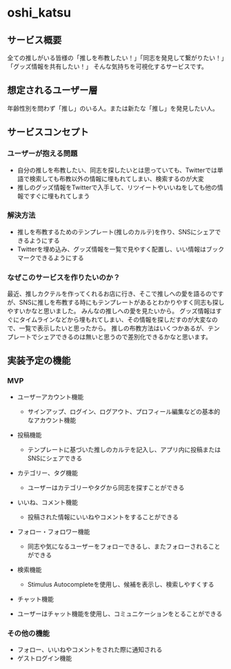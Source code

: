 # oshi_katsu

## サービス概要
全ての推しがいる皆様の「推しを布教したい！」「同志を発見して繋がりたい！」「グッズ情報を共有したい！」
そんな気持ちを可視化するサービスです。

## 想定されるユーザー層
年齢性別を問わず「推し」のいる人。または新たな「推し」を発見したい人。

## サービスコンセプト
### ユーザーが抱える問題
- 自分の推しを布教したい、同志を探したいとは思っていても、Twitterでは単語で検索しても布教以外の情報に埋もれてしまい、検索するのが大変
- 推しのグッズ情報をTwitterで入手して、リツイートやいいねをしても他の情報ですぐに埋もれてしまう

### 解決方法
- 推しを布教するためのテンプレート(推しのカルテ)を作り、SNSにシェアできるようにする
- Twitterを埋め込み、グッズ情報を一覧で見やすく配置し、いい情報はブックマークできるようにする

### なぜこのサービスを作りたいのか？
最近、推しカクテルを作ってくれるお店に行き、そこで推しへの愛を語るのですが、SNSに推しを布教する時にもテンプレートがあるとわかりやすく同志も探しやすいかなと思いました。
みんなの推しへの愛を見たいから。
グッズ情報はすぐにタイムラインなどから埋もれてしまい、その情報を探しだすのが大変なので、一覧で表示したいと思ったから。
推しの布教方法はいくつかあるが、テンプレートでシェアできるのは無いと思うので差別化できるかなと思います。

## 実装予定の機能
### MVP
- ユーザーアカウント機能
  - サインアップ、ログイン、ログアウト、プロフィール編集などの基本的なアカウント機能

- 投稿機能
  - テンプレートに基づいた推しのカルテを記入し、アプリ内に投稿またはSNSにシェアできる

- カテゴリー、タグ機能
  - ユーザーはカテゴリーやタグから同志を探すことができる

- いいね、コメント機能
  - 投稿された情報にいいねやコメントをすることができる

- フォロー・フォロワー機能
  - 同志や気になるユーザーをフォローできるし、またフォローされることができる

- 検索機能
  - Stimulus Autocompleteを使用し、候補を表示し、検索しやすくする

- チャット機能
- ユーザーはチャット機能を使用し、コミュニケーションをとることができる

### その他の機能
- フォロー、いいねやコメントをされた際に通知される
- ゲストログイン機能